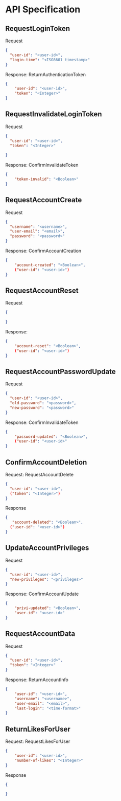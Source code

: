 # API Specification




## RequestLoginToken

Request
```json
{
  "user-id": "<user-id>",
  "login-time": "<ISO8601 timestamp>"
}
```

Response: ReturnAuthenticationToken
```json
{
    "user-id": "<user-id>",
    "token": "<Integer>"
}
```

## RequestInvalidateLoginToken

Request
```json
{
  "user-id": "<user-id>",
  "token": "<Integer>"
  
}
```

Response: ConfirmInvalidateToken
```json
{
    "token-invalid": "<Boolean>"
}
```

## RequestAccountCreate

Request
```json
{
  "username": "<username>",
  "user-email": "<email>",
  "password": "<password>"
}
```

Response: ConfirmAccountCreation
```json
{
    "account-created": "<Boolean>",
    ("user-id": "<user-id>")
}
```

## RequestAccountReset

Request
```json
{
  
}
```

Response: 
```json
{
    "account-reset": "<Boolean>",
    ("user-id": "<user-id>")
}
```

## RequestAccountPasswordUpdate

Request
```json
{
  "user-id": "<user-id>",
  "old-password": "<password>",
  "new-password": "<password>"
}
```

Response: ConfirmInvalidateToken
```json
{
    "password-updated": "<Boolean>",
    ("user-id": "<user-id>"
}
```

## ConfirmAccountDeletion

Request: RequestAccountDelete
```json
{
  "user-id": "<user-id>",
  ("token": "<Integer>")
}
```

Response
```json
{
   "account-deleted": "<Boolean>",
  ("user-id": "<user-id>")
}
```


## UpdateAccountPrivileges

Request
```json
{
  "user-id": "<user-id>",
  "new-privileges": "<privileges>"
}
```

Response: ConfirmAccountUpdate
```json
{
    "privi-updated": "<Boolean>",
    "user-id": "<user-id>"
}
```

## RequestAccountData

Request
```json
{
  "user-id": "<user-id>",
  "token": "<Integer>"
}
```

Response: ReturnAccountInfo
```json
{
    "user-id": "<user-id>",
    "username": "<username>",
    "user-email": "<email>",
    "last-login": "<time-format>"
}
```

## ReturnLikesForUser

Request: RequestLikesForUser
```json
{
    "user-id": "<user-id>",
    "number-of-likes": "<Integer>"
}
```

Response
```json
{
   
}
```
